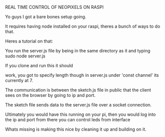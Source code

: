 REAL TIME CONTROL OF NEOPIXELS ON RASPI

Yo guys I got a bare bones setup going. 

It requires having node installed on your raspi, theres a bunch of ways to do that.

Heres a tutorial on that: [
](https://codingtrain.github.io/website-archive/Tutorials/12-websockets/12.1-introduction-to-node.html)


You run the server.js file by being in the same directory as it and typing      sudo node server.js     

If you clone and run this it should

work, you got to specify length though in server.js under 'const channel' its currently at 7.

The communication is between the sketch.js file in public that the client sees on the browser by going to ip and port.

The sketch file sends data to the server.js file over a socket connection.

Ultimately you would have this running on your pi,
then you would log into the ip and port
from there you can control leds from interface

Whats missing is making this nice by cleaning it up and building on it.

